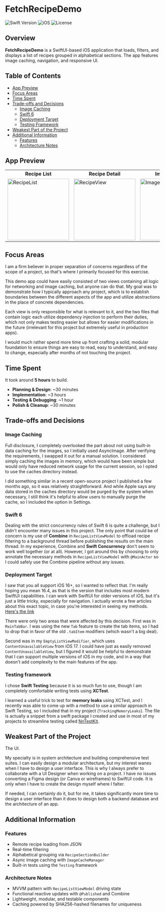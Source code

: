 # FetchRecipeDemo

![Swift Version](https://badgen.net/badge/swift/6.0%2B/purple)
![iOS](https://img.shields.io/badge/iOS-16.4+-blue?logo=apple)
![License](https://img.shields.io/badge/license-MIT-lightgrey)

## Overview

**FetchRecipeDemo** is a SwiftUI-based iOS application that loads, filters, and displays a list of recipes grouped in alphabetical sections. The app features image caching, navigation, and responsive UI.

## Table of Contents

- [App Preview](#app-preview)
- [Focus Areas](#focus-areas)
- [Time Spent](#time-spent)
- [Trade-offs and Decisions](#trade-offs-and-decisions)
  - [Image Caching](#image-caching)
  - [Swift 6](#swift-6)
  - [Deployment Target](#deployment-target)
  - [Testing Framework](#testing-framework)
- [Weakest Part of the Project](#weakest-part-of-the-project)
- [Additional Information](#additional-information)
  - [Features](#features)
  - [Architecture Notes](#architecture-notes)


## App Preview

<table>
  <tr>
    <td align="center"><strong>Recipe List</strong></td>
    <td align="center"><strong>Recipe Detail</strong></td>
    <td align="center"><strong>Image Cache</strong></td>
  </tr>
  <tr>
    <td><img src="media/recipeList.gif" alt="RecipeList" width="200"/></td>
    <td><img src="media/recipeDetail.gif" alt="RecipeView" width="200"/></td>
    <td><img src="media/imageCache.gif" alt="ImageCache" width="200"/></td>
  </tr>
</table>

## Focus Areas

I am a firm believer in proper separation of concerns regardless of the scope of a project, so that's where I primarily focused for this exercise. 

This demo app could have easily consisted of two views containing all logic for networking and image caching, but anyone can do that. My goal was to demonstrate how I typically approach any project, which is to establish boundaries between the different aspects of the app and utilize abstractions in the place of concrete dependencies.

Each view is only responsible for what is relevant to it, and the two files that contain logic each utilize dependency injection to perform their duties, which not only makes testing easier but allows for easier modifications in the future (irrelevant for this project but extremely useful in production apps).

I would much rather spend more time up front crafting a solid, modular foundation to ensure things are easy to read, easy to understand, and easy to change, especially after months of not touching the project.

## Time Spent

It took around **5 hours** to build.

- **Planning & Design**: ~30 minutes  
- **Implementation**: ~3 hours  
- **Testing & Debugging**: ~1 hour  
- **Polish & Cleanup**: ~30 minutes  

## Trade-offs and Decisions

### Image Caching

Full disclosure, I completely overlooked the part about not using built-in data caching for the images, so I initially used AsyncImage. After verifying the requirements, I swapped it out for a manual solution. I considered simply caching the images in memory, which would have been simple but would only have reduced network usage for the current session, so I opted to use the caches directory instead. 

I did something similar in a recent open-source project I published a few months ago, so it was relatively straightforward. And while Apple says any data stored in the caches directory would be purged by the system when necessary, I still think it's helpful to allow users to manually purge the cache, so I included the option in Settings.

### Swift 6

Dealing with the strict concurrency rules of Swift 6 is quite a challenge, but I didn't encounter many issues in this project. The only point that could be of concern is my use of **Combine** in `RecipeListViewModel` to offload recipe filtering to a background thread before publishing the results on the main thread. In my experience, Combine and **Swift Concurrency** don't seem to work well together (or at all). However, I got around this by choosing to only annotate the necessary methods in `RecipeListViewModel` with `@MainActor` so I could safely use the Combine pipeline without any issues.

### Deployment Target

I saw that you all support iOS 16+, so I wanted to reflect that. I'm really hoping you mean 16.4, as that is the version that includes most modern SwiftUI capabilities. I can work with SwiftUI for older versions of iOS, but it's just a little tricky, especially for navigation. I actually wrote a few articles about this exact topic, in case you're interested in seeing my methods. [Here's the link](https://medium.com/@nikolai.nobadi/navigating-swiftui-in-pre-ios-16-projects-crafting-custom-solutions-3abbc53b20f7)

There were only two areas that were affected by this decision. First was in `MainTabBar`. I was using the new `Tab` feature to create the tab items, so I had to drop that in favor of the old `.tabItem` modifiers (which wasn't a big deal).

Second was in my `EmptyListViewModifier`, which uses `ContentUnavailableView` from iOS 17. I could have just as easily removed `ContentUnavailableView`, but I figured it would be helpful to demonstrate that I can support multiple versions of iOS in my code, and in a way that doesn't add complexity to the main features of the app.

### Testing framework

I chose **Swift Testing** because it is so much fun to use, though I am completely comfortable writing tests using **XCTest**.

I learned a useful trick to test for **memory leaks** using XCTest, and I recently was able to come up with a method to use a similar approach in Swift Testing, so I included that in my project (`TrackingMemoryLeaks`). The file is actually a snippet from a swift package I created and use in most of my projects to streamline testing called [NnTestKit](https://github.com/nikolainobadi/NnTestKit).

## Weakest Part of the Project

The UI.

My specialty is in system architecture and building comprehensive test suites. I can easily design a modular architecture, but my interest wanes when I have to design a user interface. This is why I always prefer to collaborate with a UI Designer when working on a project. I have no issues converting a Figma design (or Canva or wireframes) to SwiftUI code. It is only when I have to create the design myself where I falter. 

If needed, I can certainly do it, but for me, it takes significantly more time to design a user interface than it does to design both a backend database and the architecture of an app.

## Additional Information

### Features

- Remote recipe loading from JSON
- Real-time filtering
- Alphabetical grouping via `RecipeSectionBuilder`
- Async image caching with `ImageCacheManager`
- Built-in tests using the `Testing` framework

### Architecture Notes

- MVVM pattern with `RecipeListViewModel` driving state
- Functional reactive updates with `@Published` and Combine
- Lightweight, modular, and testable components
- Caching powered by SHA256-hashed filenames for uniqueness
